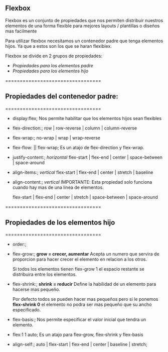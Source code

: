 
## Flexbox

Flexbox es un conjunto de propiedades que nos permiten distribuir nuestros elementos de una forma flexible para mejores layouts / plantillas o diseños mas facilmente

Para utilizar flexbox necesitamos un contenedor padre que tenga elementos hijos. Ya que a estos son los que se haran flexiblex.

Flexbox se divide en 2 grupos de propiedades:
- *Propiedades para los elementos padre*
- *Propiedades para los elementos hijo*

=================================
## Propiedades del contenedor padre:
=================================

- display:flex;
	Nos permite habilitar que los elementos hijos sean flexibles

- flex-direction:;
	row | row-reverse | column | column-reverse

- flex-wrap:;
	no-wrap | wrap | wrap-reverse

- flex-flow: <flex-direction> || flex-wrap;
	Es un atajo de flex-direction y flex-wrap.


- justify-content:; *horizontal*
	flex-start | flex-end | center | space-between | space-around


- align-items:; *vertical* 
	flex-start | flex-end | center | stretch | baseline


- align-content:; *vertical*
	IMPORTANTE: Esta propiedad solo funciona cuando hay mas de una linea de elementos.

	flex-start | flex-end | center | stretch | space-between | space-around


=================================
## Propiedades de los elementos hijo
=================================

- order:;

- flex-grow:; **grow = crecer, aumentar**
	Acepta un numero que servira de proporcion para hacer crecer el elemento en relacion a los otros.

	Si todos los elementos tienen flex-grow 1 el espacio restante se distribuira entre los elementos.

- flex-shrink:;  **shrink = reducir**
	Define la habilidad de un elemento para hacerse mas pequeño.

	Por defecto todos se pueden hacer mas pequeños pero si le ponemos **flex-shrink 0** el elemento no podra ser mas pequeño que su ancho especificado.

- flex-basis:; 
	Nos permite especificar el valor inicial que tendra un elemento.


- flex:1 1 auto;
	Es un atajo para flex-grow, flex-shrink y flex-basis

- align-self:;
	auto | flex-start | flex-end | center | baseline | stretch;